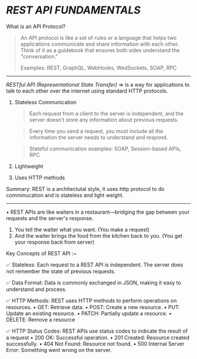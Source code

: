 *REST API FUNDAMENTALS*
=======================

What is an API Protocol?
 > An API protocol is like a set of rules or a language that helps two applications communicate and share information with each other. Think of it as a guidebook that ensures both sides understand the "conversation."
>
> Examples: REST, GraphQL, WebHooks, WedSockets, SOAP, RPC

-------------------------------------------------------------------------------------------------------------------------------------------------------------------------------------------------------------

 *RESTful API (Representational State Transfer)*
   => is a way for applications to talk to each other over the internet using standard HTTP protocols.

 1. Stateless Communication
    > Each request from a client to the server is independent, and the server doesn’t store any information about previous requests.
    
    > Every time you send a request, you must include all the information the server needs to understand and respond.
    
    > Stateful communication examples: SOAP, Session-based APIs, RPC

 2. Lightweight
 3. Uses HTTP methods

Summary: REST is a architectutal style, it uses http protocol to do comminucation and is stateless and light weight.

-------------------------------------------------------------------------------------------------------------------------------------------------------------------------------------------------------------

• REST APIs are like waiters in a restaurant—bridging the gap between your requests and the server's response.
 1. You tell the waiter what you want. (You make a request)
 2. And the waiter brings the food from the kitchen back to you. (You get your response back from server)

 Key Concepts of REST API :~

✅ Stateless: Each request to a REST API is independent. The server does not remember the state of previous requests.

✅ Data Format: Data is commonly exchanged in JSON, making it easy to understand and process.

✅ HTTP Methods: REST uses HTTP methods to perform operations on resources.
 • GET: Retrieve data.
 • POST: Create a new resource.
 • PUT: Update an existing resource.
 • PATCH: Partially update a resource.
 • DELETE: Remove a resource
 
✅ HTTP Status Codes: REST APIs use status codes to indicate the result of a request
 • 200 OK: Successful operation.
 • 201 Created: Resource created successfully.
 • 404 Not Found: Resource not found.
 • 500 Internal Server Error: Something went wrong on the server.
